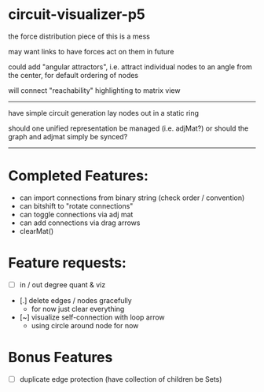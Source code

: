 # circuit-visualizer-p5

the force distribution piece of this is a mess

may want links to have forces act on them in future

could add "angular attractors", i.e. attract individual nodes to an angle from the center, for default ordering of nodes

will connect "reachability" highlighting to matrix view


------------

have simple circuit generation lay nodes out in a static ring

should one unified representation be managed (i.e. adjMat?)
or should the graph and adjmat simply be synced?

-----

# Completed Features:
- can import connections from binary string (check order / convention)
- can bitshift to "rotate connections"
- can toggle connections via adj mat
- can add connections via drag arrows
- clearMat()


# Feature requests:
- [ ] in / out degree quant & viz
- [.] delete edges / nodes gracefully
    - for now just clear everything
- [~] visualize self-connection with loop arrow
    - using circle around node for now



# Bonus Features
- [ ] duplicate edge protection (have collection of children be Sets)
